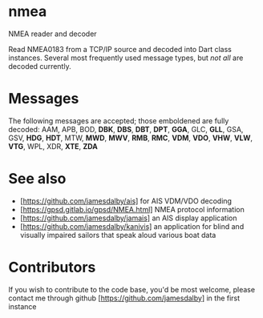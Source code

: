 # nmea
NMEA reader and decoder

Read NMEA0183 from a TCP/IP source and decoded into Dart class instances.
Several most frequently used message types, but *not all* are decoded currently.

# Messages
The following messages are accepted; those emboldened are fully decoded:
AAM,
APB,
BOD,
**DBK**,
**DBS**,
**DBT**,
**DPT**,
**GGA**,
GLC,
**GLL**,
GSA,
GSV,
**HDG**,
**HDT**,
MTW,
**MWD**,
**MWV**,
**RMB**,
**RMC**,
**VDM**,
**VDO**,
**VHW**,
**VLW**,
**VTG**,
WPL,
XDR,
**XTE**,
**ZDA**


# See also

* [https://github.com/jamesdalby/ais] for AIS VDM/VDO decoding
* [https://gpsd.gitlab.io/gpsd/NMEA.html] NMEA protocol information
* [https://github.com/jamesdalby/jamais] an AIS display application
* [https://github.com/jamesdalby/kanivis] an application for blind and visually impaired sailors that speak aloud various boat data

# Contributors

If you wish to contribute to the code base, you'd be most welcome, please contact me
through github [https://github.com/jamesdalby] in the first instance


